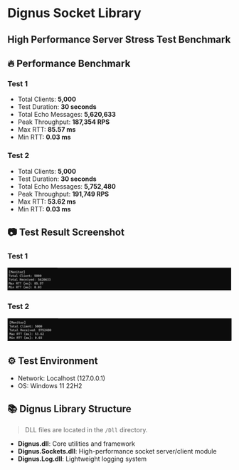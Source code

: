 # Dignus Socket Library
## High Performance Server Stress Test Benchmark

## 🔥 Performance Benchmark

### Test 1

- Total Clients: **5,000**
- Test Duration: **30 seconds**
- Total Echo Messages: **5,620,633**
- Peak Throughput: **187,354 RPS**
- Max RTT: **85.57 ms**
- Min RTT: **0.03 ms**

### Test 2

- Total Clients: **5,000**
- Test Duration: **30 seconds**
- Total Echo Messages: **5,752,480**
- Peak Throughput: **191,749 RPS**
- Max RTT: **53.62 ms**
- Min RTT: **0.03 ms**

## 📷 Test Result Screenshot

### Test 1

![Echo Test Result 1](Images/Result-1.png)

### Test 2

![Echo Test Result 2](Images/Result-2.png)

## ⚙️ Test Environment

- Network: Localhost (127.0.0.1)
- OS: Windows 11 22H2

## 📚 Dignus Library Structure

> DLL files are located in the `/Dll` directory.

- **Dignus.dll**: Core utilities and framework
- **Dignus.Sockets.dll**: High-performance socket server/client module
- **Dignus.Log.dll**: Lightweight logging system

